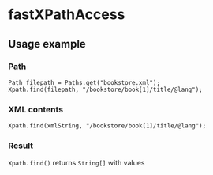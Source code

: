 # fastXPathAccess

## Usage example

### Path
```
Path filepath = Paths.get("bookstore.xml");
Xpath.find(filepath, "/bookstore/book[1]/title/@lang");
```
### XML contents
```
Xpath.find(xmlString, "/bookstore/book[1]/title/@lang");
```
### Result
```Xpath.find()``` returns ```String[]``` with values
